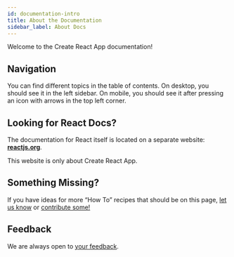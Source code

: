 ```yaml
---
id: documentation-intro
title: About the Documentation
sidebar_label: About Docs
---
```


Welcome to the Create React App documentation!

## Navigation

You can find different topics in the table of contents. On desktop, you should see it in the left sidebar. On mobile, you should see it after pressing an icon with arrows in the top left corner.

## Looking for React Docs?

The documentation for React itself is located on a separate website: **[reactjs.org](https://reactjs.org/)**.

This website is only about Create React App.

## Something Missing?

If you have ideas for more “How To” recipes that should be on this page, [let us know](https://github.com/facebook/create-brahmos-app/issues) or [contribute some!](https://github.com/facebook/create-brahmos-app/tree/master/docusaurus/docs)

## Feedback

We are always open to [your feedback](https://github.com/facebook/create-brahmos-app/issues).
